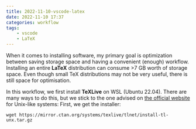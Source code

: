 ```yaml
---
title: 2022-11-10-vscode-latex
date: 2022-11-10 17:37
categories: workflow
tags:
    - vscode
    - LaTeX
---
```

[//]: # (The body)

When it comes to installing software, my primary goal is optimization between saving storage space and having a convenient (enough) workflow. Installing an entire **LaTeX** distribution can consume >7 GB worth of storage space. Even though small TeX distributions may not be very useful, there is still space for optimisation. 

In this workflow, we first install **TeXLive** on WSL (Ubuntu 22.04). There are many ways to do this, but we stick to the one advised on [the official website][tug-offcl] for Unix-like systems:
First, we get the installer:
```shell
wget https://mirror.ctan.org/systems/texlive/tlnet/install-tl-unx.tar.gz 
```














[//]: # (Footnotes, if any)

[^fn]: Footnote





[//]: # (Links, if any)

[tug-offcl]: https://tug.org/texlive/quickinstall.html